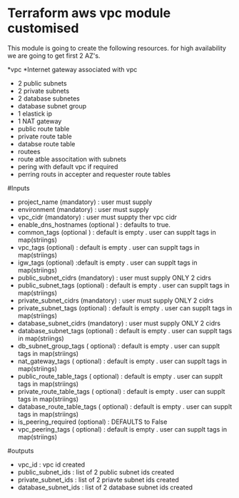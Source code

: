 # Terraform aws vpc module customised
This module is going to create the following resources.
for high availability we are going to get first 2 AZ's.

*vpc
*Internet gateway associated with vpc
* 2 public subnets
* 2 private subnets
* 2 database subnetes
* database subnet group
* 1 elastick ip
* 1 NAT gateway
* public route table
* private route table
* databse route table
* routees
* route atble associtation with subnets
* pering with default vpc if required
* perring routs in accepter and requester route tables

#Inputs
* project_name (mandatory) : user must supply  
* environment (mandatory) : user must supply  
* vpc_cidr (mandatory) : user must suppty ther vpc cidr
* enable_dns_hostnames (optional ) : defaults to true.
* common_tags (optional ) : default is empty . user can supplt tags in map(striings)
* vpc_tags (optional) : default is empty . user can supplt tags in map(striings)
* igw_tags (optional) :default is empty . user can supplt tags in map(striings)
* public_subnet_cidrs (mandatory) : user must supply ONLY 2 cidrs
* public_subnet_tags (optional) : default is empty . user can supplt tags in map(striings)
* private_subnet_cidrs (mandatory) : user must supply ONLY 2 cidrs
* private_subnet_tags (optional) : default is empty . user can supplt tags in map(striings)
* database_subnet_cidrs (mandatory) : user must supply ONLY 2 cidrs
* database_subnet_tags (optional) : default is empty . user can supplt tags in map(striings)
* db_subnet_group_tags ( optional) :  default is empty . user can supplt tags in map(striings)
* nat_gateway_tags ( optional) :  default is empty . user can supplt tags in map(striings)
* public_route_table_tags ( optional) :  default is empty . user can supplt tags in map(striings)
* private_route_table_tags ( optional) :  default is empty . user can supplt tags in map(striings)
* database_route_table_tags ( optional) :  default is empty . user can supplt tags in map(striings)
* is_peering_required (optional) : DEFAULTS to False
* vpc_peering_tags ( optional) :  default is empty . user can supplt tags in map(striings)

#outputs
* vpc_id : vpc id created
* public_subnet_ids :  list of 2 public subnet ids created
* private_subnet_ids :  list of 2 priavte subnet ids created
* database_subnet_ids :  list of 2 database subnet ids created
